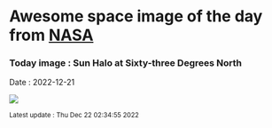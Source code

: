 
# Awesome space image of the day from [NASA](https://api.nasa.gov/)

### Today image : Sun Halo at Sixty-three Degrees North
Date : 2022-12-21

![](https://apod.nasa.gov/apod/image/2212/GS_20221217_Solhalo_Pan_v3_1100.jpg)

<small>Latest update : Thu Dec 22 02:34:55 2022</small>
        